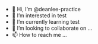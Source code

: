 - 👋 Hi, I’m @deanlee-practice
- 👀 I’m interested in test
- 🌱 I’m currently learning test
- 💞️ I’m looking to collaborate on ...
- 📫 How to reach me ...

<!---
deanlee-practice/deanlee-practice is a ✨ special ✨ repository because its `README.md` (this file) appears on your GitHub profile.
You can click the Preview link to take a look at your changes.
--->
